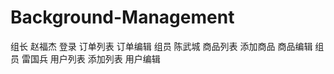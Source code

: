 # Background-Management
组长   赵福杰  登录   订单列表 订单编辑
组员   陈武城   商品列表 添加商品 商品编辑 
组员   雷国兵   用户列表 添加列表 用户编辑
